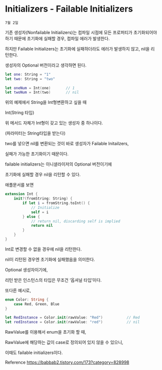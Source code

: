 # Initializers - Failable Initializers

`7월 2일`

기존 생성자(Nonfailable Initializers)는 컴파일 시점에 모든 프로퍼티가 초기화되어야 하기 때문에 초기화에 실패할 경우, 컴파일 에러가 발생한다.

하지만 Failable Initializers는 초기화에 실패하더라도 에러가 발생하지 않고, nil을 리턴한다.

생성자의 Optional 버전이라고 생각하면 된다.

```swift
let one: String = "1"
let two: String = "two"
 
let oneNum = Int(one)       // 1
let twoNum = Int(two)       // nil
```

위의 예제에서 String을 Int형변환하고 싶을 때 

Int(String 타입)

위 메서드 자체가 Int형이 갖고 있는 생성자 중 하나이다.

(파라미터는 String타입을 받는다)

two를 넣으면 nil를 변환되는 것이 바로 생성자가 Failable Initailzers,

실패가 가능한 초기화이기 때문이다.

failable initializers는 이니셜라이저의 Optional 버전이기에 

초기화에 실패할 경우 nil을 리턴할 수 있다.

애플문서를 보면

```swift
extension Int {
    init?(fromString: String) { 
        if let i = fromString.toInt() {
            // Initialize
            self = i
        } else { 
            // return nil, discarding self is implied
            return nil
        }
    }
}
```

Int로 변경할 수 없을 경우에 nil을 리턴한다.

nil이 리턴된 경우엔 초기화에 실패했음을 의미한다.

Optional 생성자이기에,

리턴 받은 인스턴스의 타입은 무조건 ‘옵셔널 타입’이다.

또다른 예시로,

```swift
enum Color: String {
    case Red, Green, Blue
}
 
let RedInstance = Color.init(rawValue: "Red")           // Red
let redInstance = Color.init(rawValue: "red")           // nil
```

RawValue를 이용해서 enum을 초기화 할 때,

RawValue에 해당하는 값이 case로 정의되어 있지 않을 수 있으니,

이때도 failable initializers이다.

Reference
https://babbab2.tistory.com/173?category=828998
